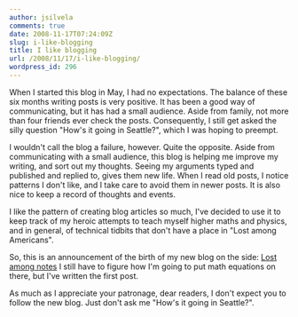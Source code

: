 ```yaml
---
author: jsilvela
comments: true
date: 2008-11-17T07:24:09Z
slug: i-like-blogging
title: I like blogging
url: /2008/11/17/i-like-blogging/
wordpress_id: 296
---
```


When I started this blog in May, I had no expectations. The balance of these six months writing posts is very positive. It has been a good way of communicating, but it has had a small audience. Aside from family, not more than four friends ever check the posts. Consequently, I still get asked the silly question "How's it going in Seattle?", which I was hoping to preempt.

I wouldn't call the blog a failure, however. Quite the opposite. Aside from communicating with a small audience, this blog is helping me improve my writing, and sort out my thoughts. Seeing my arguments typed and published and replied to, gives them new life. When I read old posts, I notice patterns I don't like, and I take care to avoid them in newer posts. It is also nice to keep a record of thoughts and events.

I like the pattern of creating blog articles so much, I've decided to use it to keep track of my heroic attempts to teach myself higher maths and physics, and in general, of technical tidbits that don't have a place in "Lost among Americans".

So, this is an announcement of the birth of my new blog on the side: [Lost among notes](https://blog.silvela.org/)
I still have to figure how I'm going to put math equations on there, but I've written the first post.

As much as I appreciate your patronage, dear readers, I don't expect you to follow the new blog. Just don't ask me "How's it going in Seattle?".
